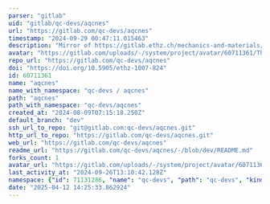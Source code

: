 ```yaml
---
parser: "gitlab"
uid: "gitlab/qc-devs/aqcnes"
url: "https://gitlab.com/qc-devs/aqcnes"
timestamp: "2024-09-29 00:47:11.015463"
description: "Mirror of https://gitlab.ethz.ch/mechanics-and-materials/aqcnes/"
avatar: "https://gitlab.com/uploads/-/system/project/avatar/60711361/ThermalExpansion_Subdomain.png"
repo_url: "https://gitlab.com/qc-devs/aqcnes"
doi: "https://doi.org/10.5905/ethz-1007-824"
id: 60711361
name: "aqcnes"
name_with_namespace: "qc-devs / aqcnes"
path: "aqcnes"
path_with_namespace: "qc-devs/aqcnes"
created_at: "2024-08-09T07:15:18.250Z"
default_branch: "dev"
ssh_url_to_repo: "git@gitlab.com:qc-devs/aqcnes.git"
http_url_to_repo: "https://gitlab.com/qc-devs/aqcnes.git"
web_url: "https://gitlab.com/qc-devs/aqcnes"
readme_url: "https://gitlab.com/qc-devs/aqcnes/-/blob/dev/README.md"
forks_count: 1
avatar_url: "https://gitlab.com/uploads/-/system/project/avatar/60711361/ThermalExpansion_Subdomain.png"
last_activity_at: "2024-09-26T13:10:42.128Z"
namespace: {"id": 71131286, "name": "qc-devs", "path": "qc-devs", "kind": "group", "full_path": "qc-devs", "parent_id": null, "avatar_url": null, "web_url": "https://gitlab.com/groups/qc-devs"}
date: "2025-04-12 14:25:33.862924"
---
```

